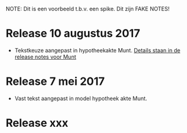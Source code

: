 NOTE: Dit is een voorbeeld t.b.v. een spike. Dit zijn FAKE NOTES!

# Release 10 augustus 2017 #
- Tekstkeuze aangepast in hypotheekakte Munt. [Details staan in de release notes voor Munt](/aktemodellen/modeldocumenten/18.%20Hypotheek%20Munt/20161001000018/ntb.md)

# Release 7 mei 2017 #
- Vast tekst aangepast in model hypotheek akte Munt. 

# Release xxx
